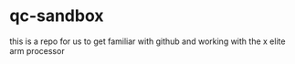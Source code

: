 # qc-sandbox

this is a repo for us to get familiar with github and working with the x elite arm processor
